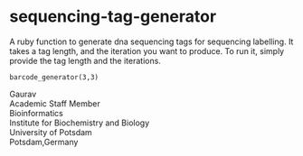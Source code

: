 # sequencing-tag-generator
A ruby function to generate dna sequencing tags for sequencing labelling. It takes a tag length, and the iteration you want to produce. To run it, simply provide the tag length and the iterations.
```
barcode_generator(3,3)
```
Gaurav \
Academic Staff Member \
Bioinformatics \
Institute for Biochemistry and Biology \
University of Potsdam \
Potsdam,Germany 
